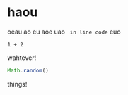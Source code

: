 
# haou
oeau
ao
eu
aoe
uao ` in line code`
euo

```
1 + 2
```

wahtever!

``` js
Math.random()
```

things!

